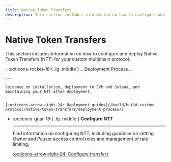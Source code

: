 ```yaml
---
title: Native Token Transfers
description: This section includes information on how to configure and deploy Native Token Transfers for your custom multichain protocol.
---
```


# Native Token Transfers

This section includes information on how to configure and deploy Native Token Transfers (NTT) for your custom multichain protocol. 

<div class="grid cards" markdown>
-   :octicons-rocket-16:{ .lg .middle } __Deployment Process__

    ---

    Guidance on installation, deployment to EVM and Solana, and maintaining your NTT after deployment.


    [:octicons-arrow-right-24: Deployment guides](/build/build-custom-protocol/native-token-transfers/deployment-process/)

-   :octicons-gear-16:{ .lg .middle } __Configure NTT__

    ---

    Find information on configuring NTT, including guidance on setting Owner and Pauser access control roles and management of rate-limiting.

    
    [:octicons-arrow-right-24: Configure transfers](/build/build-custom-protocol/native-token-transfers/configuration/)
</div>
